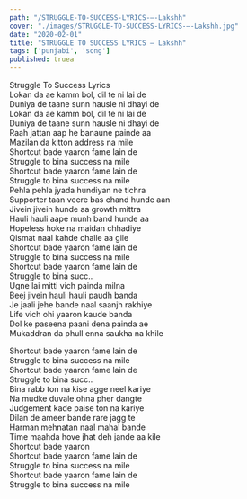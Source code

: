 ```yaml
---
path: "/STRUGGLE-TO-SUCCESS-LYRICS-–-Lakshh"
cover: "./images/STRUGGLE-TO-SUCCESS-LYRICS-–-Lakshh.jpg"
date: "2020-02-01"
title: "STRUGGLE TO SUCCESS LYRICS – Lakshh"
tags: ['punjabi', 'song']
published: truea
---
```

  
Struggle To Success Lyrics  
Lokan da ae kamm bol, dil te ni lai de  
Duniya de taane sunn hausle ni dhayi de  
Lokan da ae kamm bol, dil te ni lai de  
Duniya de taane sunn hausle ni dhayi de  
Raah jattan aap he banaune painde aa  
Mazilan da kitton address na mile  
Shortcut bade yaaron fame lain de  
Struggle to bina success na mile  
Shortcut bade yaaron fame lain de  
Struggle to bina success na mile  
Pehla pehla jyada hundiyan ne tichra  
Supporter taan veere bas chand hunde aan  
Jivein jivein hunde aa growth mittra  
Hauli hauli aape munh band hunde aa  
Hopeless hoke na maidan chhadiye  
Qismat naal kahde challe aa gile  
Shortcut bade yaaron fame lain de  
Struggle to bina success na mile  
Shortcut bade yaaron fame lain de  
Struggle to bina succ..  
Ugne lai mitti vich painda milna  
Beej jivein hauli hauli paudh banda  
Je jaali jehe bande naal saanjh rakhiye  
Life vich ohi yaaron kaude banda  
Dol ke paseena paani dena painda ae  
Mukaddran da phull enna saukha na khile  
  
  
  
  
  
  
Shortcut bade yaaron fame lain de  
Struggle to bina success na mile  
Shortcut bade yaaron fame lain de  
Struggle to bina succ..  
Bina rabb ton na kise agge neel kariye  
Na mudke duvale ohna pher dangte  
Judgement kade paise ton na kariye  
Dilan de ameer bande rare jagg te  
Harman mehnatan naal mahal bande  
Time maahda hove jhat deh jande aa kile  
Shortcut bade yaaron  
Shortcut bade yaaron fame lain de  
Struggle to bina success na mile  
Shortcut bade yaaron fame lain de  
Struggle to bina success na mile  
